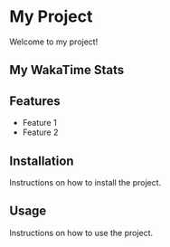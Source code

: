 # My Project

Welcome to my project!

## My WakaTime Stats


## Features
- Feature 1
- Feature 2

## Installation
Instructions on how to install the project.

## Usage
Instructions on how to use the project.
